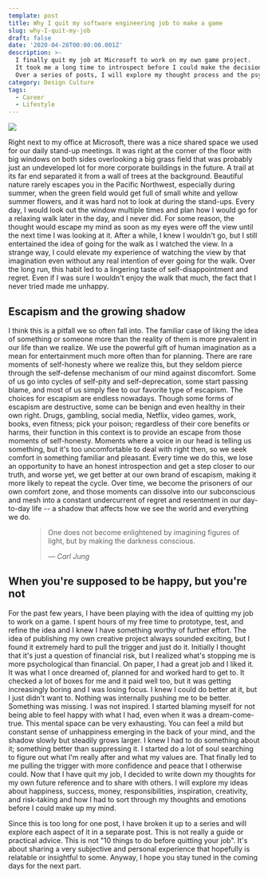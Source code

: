 ```yaml
---
template: post
title: Why I quit my software engineering job to make a game
slug: why-I-quit-my-job
draft: false
date: '2020-04-28T00:00:00.001Z'
description: >-
  I finally quit my job at Microsoft to work on my own game project.
  It took me a long time to introspect before I could make the decision and I learned many things about myself.
  Over a series of posts, I will explore my thought process and the psychological barriers I had to overcome before I could convince myself.
category: Design Culture
tags:
  - Career
  - Lifestyle
---
```


![](/media/grassfield.jpg)

Right next to my office at Microsoft, there was a nice shared space we used for our daily stand-up meetings. It was right at the corner of the floor with big windows on both sides overlooking a big grass field that was probably just an undeveloped lot for more corporate buildings in the future. A trail at its far end separated it from a wall of trees at the background. Beautiful nature rarely escapes you in the Pacific Northwest, especially during summer, when the green field would get full of small white and yellow summer flowers, and it was hard not to look at during the stand-ups. Every day, I would look out the window multiple times and plan how I would go for a relaxing walk later in the day, and I never did. For some reason, the thought would escape my mind as soon as my eyes were off the view until the next time I was looking at it. After a while, I knew I wouldn't go, but I still entertained the idea of going for the walk as I watched the view. In a strange way, I could elevate my experience of watching the view by that imagination even without any real intention of ever going for the walk. Over the long run, this habit led to a lingering taste of self-disappointment and regret. Even if I was sure I wouldn't enjoy the walk that much, the fact that I never tried made me unhappy.

## Escapism and the growing shadow
I think this is a pitfall we so often fall into. The familiar case of liking the idea of something or someone more than the reality of them is more prevalent in our life than we realize. We use the powerful gift of human imagination as a mean for entertainment much more often than for planning. There are rare moments of self-honesty where we realize this, but they seldom pierce through the self-defense mechanism of our mind against discomfort. Some of us go into cycles of self-pity and self-deprecation, some start passing blame, and most of us simply flee to our favorite type of escapism. The choices for escapism are endless nowadays. Though some forms of escapism are destructive, some can be benign and even healthy in their own right. Drugs, gambling, social media, Netflix, video games, work, books, even fitness; pick your poison; regardless of their core benefits or harms, their function in this context is to provide an escape from those moments of self-honesty. Moments where a voice in our head is telling us something, but it's too uncomfortable to deal with right then, so we seek comfort in something familiar and pleasant. Every time we do this, we lose an opportunity to have an honest introspection and get a step closer to our truth, and worse yet, we get better at our own brand of escapism, making it more likely to repeat the cycle. Over time, we become the prisoners of our own comfort zone, and those moments can dissolve into our subconscious and mesh into a constant undercurrent of regret and resentment in our day-to-day life -- a shadow that affects how we see the world and everything we do.

<figure>
	<blockquote>
		<p>One does not become enlightened by imagining figures of light, but by making the darkness conscious.</p>
		<footer>
			<cite>— Carl Jung</cite>
		</footer>
	</blockquote>
</figure>

## When you're supposed to be happy, but you're not
For the past few years, I have been playing with the idea of quitting my job to work on a game. I spent hours of my free time to prototype, test, and refine the idea and I knew I have something worthy of further effort. The idea of publishing my own creative project always sounded exciting, but I found it extremely hard to pull the trigger and just do it. Initially I thought that it's just a question of financial risk, but I realized what's stopping me is more psychological than financial. On paper, I had a great job and I liked it. It was what I once dreamed of, planned for and worked hard to get to. It checked a lot of boxes for me and it paid well too, but it was getting increasingly boring and I was losing focus. I knew I could do better at it, but I just didn't want to. Nothing was internally pushing me to be better. Something was missing. I was not inspired. I started blaming myself for not being able to feel happy with what I had, even when it was a dream-come-true. This mental space can be very exhausting. You can feel a mild but constant sense of unhappiness emerging in the back of your mind, and the shadow slowly but steadily grows larger. I knew I had to do something about it; something better than suppressing it. I started do a lot of soul searching to figure out what I'm really after and what my values are. That finally led to me pulling the trigger with more confidence and peace that I otherwise could. Now that I have quit my job, I decided to write down my thoughts for my own future reference and to share with others. I will explore my ideas about happiness, success, money, responsibilities, inspiration, creativity, and risk-taking and how I had to sort through my thoughts and emotions before I could make up my mind.

Since this is too long for one post, I have broken it up to a series and will explore each aspect of it in a separate post. This is not really a guide or practical advice. This is not "10 things to do before quitting your job". It's about sharing a very subjective and personal experience that hopefully is relatable or insightful to some. Anyway, I hope you stay tuned in the coming days for the next part.
